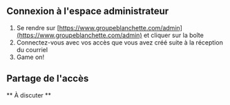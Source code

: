 ## Connexion à l'espace administrateur

1. Se rendre sur [https://www.groupeblanchette.com/admin](https://www.groupeblanchette.com/admin) et cliquer sur la boîte
2. Connectez-vous avec vos accès que vous avez créé suite à la réception du courriel
3. Game on!

## Partage de l'accès

** À discuter **